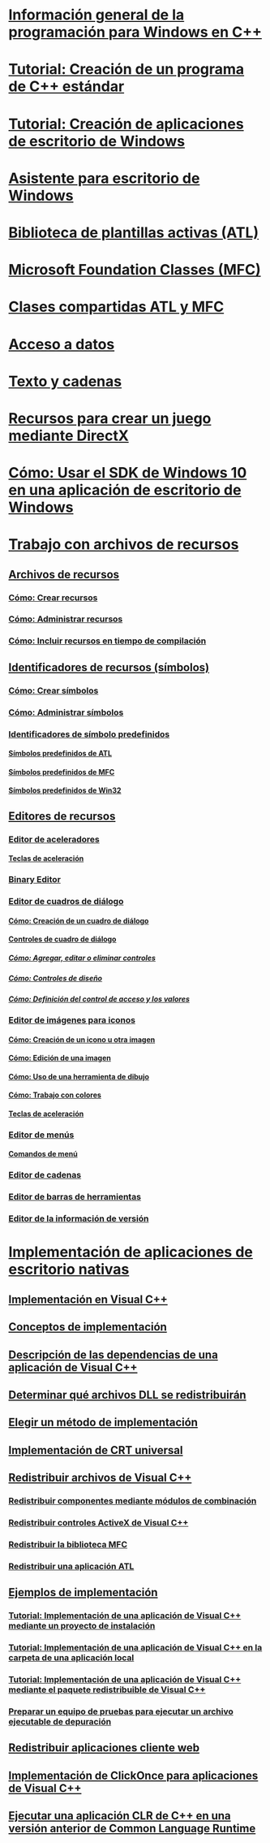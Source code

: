 # [Información general de la programación para Windows en C++](overview-of-windows-programming-in-cpp.md)
# [Tutorial: Creación de un programa de C++ estándar](walkthrough-creating-a-standard-cpp-program-cpp.md)
# [Tutorial: Creación de aplicaciones de escritorio de Windows](walkthrough-creating-windows-desktop-applications-cpp.md)
# [Asistente para escritorio de Windows](win32-application-wizard.md)
# [Biblioteca de plantillas activas (ATL)](../atl/atl-com-desktop-components.md)
# [Microsoft Foundation Classes (MFC)](../mfc/TOC.md)
# [Clases compartidas ATL y MFC](../atl-mfc-shared/TOC.md)
# [Acceso a datos](../data/data-access-in-cpp.md)
# [Texto y cadenas](../text/text-and-strings-in-visual-cpp.md)
# [Recursos para crear un juego mediante DirectX](resources-for-creating-a-game-using-directx.md)
# [Cómo: Usar el SDK de Windows 10 en una aplicación de escritorio de Windows](how-to-use-the-windows-10-sdk-in-a-windows-desktop-application.md)
# [Trabajo con archivos de recursos](working-with-resource-files.md)
## [Archivos de recursos](resource-files-visual-studio.md)
### [Cómo: Crear recursos](how-to-create-a-resource-script-file.md)
### [Cómo: Administrar recursos](how-to-copy-resources.md)
### [Cómo: Incluir recursos en tiempo de compilación](how-to-include-resources-at-compile-time.md)
## [Identificadores de recursos (símbolos)](symbols-resource-identifiers.md)
### [Cómo: Crear símbolos](creating-new-symbols.md)
### [Cómo: Administrar símbolos](changing-a-symbol-or-symbol-name-id.md)
### [Identificadores de símbolo predefinidos](predefined-symbol-ids.md)
#### [Símbolos predefinidos de ATL](atl-predefined-symbols.md)
#### [Símbolos predefinidos de MFC](mfc-predefined-symbols.md)
#### [Símbolos predefinidos de Win32](win32-predefined-symbols.md)
## [Editores de recursos](resource-editors.md)
### [Editor de aceleradores](accelerator-editor.md)
#### [Teclas de aceleración](predefined-accelerator-keys.md)
### [Binary Editor](binary-editor.md)
### [Editor de cuadros de diálogo](dialog-editor.md)
#### [Cómo: Creación de un cuadro de diálogo](creating-a-new-dialog-box.md)
#### [Controles de cuadro de diálogo](controls-in-dialog-boxes.md)
##### [Cómo: Agregar, editar o eliminar controles](adding-editing-or-deleting-controls.md)
##### [Cómo: Controles de diseño](arrangement-of-controls-on-dialog-boxes.md)
##### [Cómo: Definición del control de acceso y los valores](defining-mnemonics-access-keys.md)
### [Editor de imágenes para iconos](image-editor-for-icons.md)
#### [Cómo: Creación de un icono u otra imagen](creating-an-icon-or-other-image-image-editor-for-icons.md)
#### [Cómo: Edición de una imagen](selecting-an-area-of-an-image-image-editor-for-icons.md)
#### [Cómo: Uso de una herramienta de dibujo](using-a-drawing-tool-image-editor-for-icons.md)
#### [Cómo: Trabajo con colores](working-with-color-image-editor-for-icons.md)
#### [Teclas de aceleración](accelerator-keys-image-editor-for-icons.md)
### [Editor de menús](menu-editor.md)
#### [Comandos de menú](menu-command-properties.md)
### [Editor de cadenas](string-editor.md)
### [Editor de barras de herramientas](toolbar-editor.md)
### [Editor de la información de versión](version-information-editor.md)
# [Implementación de aplicaciones de escritorio nativas](deploying-native-desktop-applications-visual-cpp.md)
## [Implementación en Visual C++](deployment-in-visual-cpp.md)
## [Conceptos de implementación](deployment-concepts.md)
## [Descripción de las dependencias de una aplicación de Visual C++](understanding-the-dependencies-of-a-visual-cpp-application.md)
## [Determinar qué archivos DLL se redistribuirán](determining-which-dlls-to-redistribute.md)
## [Elegir un método de implementación](choosing-a-deployment-method.md)
## [Implementación de CRT universal](universal-crt-deployment.md)
## [Redistribuir archivos de Visual C++](redistributing-visual-cpp-files.md)
### [Redistribuir componentes mediante módulos de combinación](redistributing-components-by-using-merge-modules.md)
### [Redistribuir controles ActiveX de Visual C++](redistributing-visual-cpp-activex-controls.md)
### [Redistribuir la biblioteca MFC](redistributing-the-mfc-library.md)
### [Redistribuir una aplicación ATL](redistributing-an-atl-application.md)
## [Ejemplos de implementación](deployment-examples.md)
### [Tutorial: Implementación de una aplicación de Visual C++ mediante un proyecto de instalación](walkthrough-deploying-a-visual-cpp-application-by-using-a-setup-project.md)
### [Tutorial: Implementación de una aplicación de Visual C++ en la carpeta de una aplicación local](walkthrough-deploying-a-visual-cpp-application-to-an-application-local-folder.md)
### [Tutorial: Implementación de una aplicación de Visual C++ mediante el paquete redistribuible de Visual C++](deploying-visual-cpp-application-by-using-the-vcpp-redistributable-package.md)
### [Preparar un equipo de pruebas para ejecutar un archivo ejecutable de depuración](preparing-a-test-machine-to-run-a-debug-executable.md)
## [Redistribuir aplicaciones cliente web](redistributing-web-client-applications.md)
## [Implementación de ClickOnce para aplicaciones de Visual C++](clickonce-deployment-for-visual-cpp-applications.md)
## [Ejecutar una aplicación CLR de C++ en una versión anterior de Common Language Runtime](running-a-cpp-clr-application-on-a-previous-runtime-version.md)
